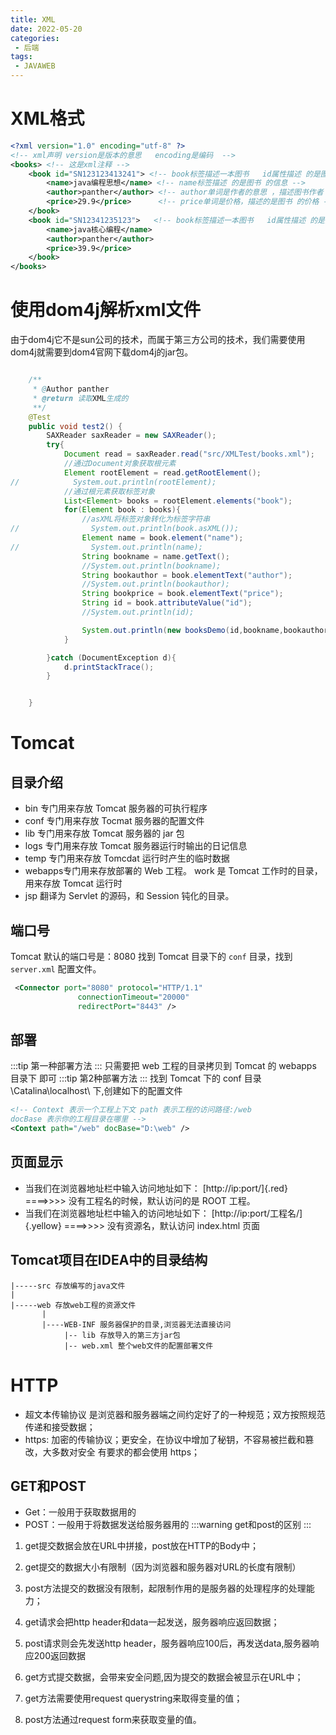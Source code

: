 ```yaml
---
title: XML
date: 2022-05-20
categories:
 - 后端
tags:
 - JAVAWEB
---
```

# XML格式
```xml
<?xml version="1.0" encoding="utf-8" ?>
<!-- xml声明 version是版本的意思   encoding是编码  -->
<books> <!-- 这是xml注释 -->
    <book id="SN123123413241"> <!-- book标签描述一本图书   id属性描述 的是图书 的编号  -->
        <name>java编程思想</name> <!-- name标签描述 的是图书 的信息 -->
        <author>panther</author> <!-- author单词是作者的意思 ，描述图书作者 -->
        <price>29.9</price>		 <!-- price单词是价格，描述的是图书 的价格 -->
    </book>
    <book id="SN12341235123">	<!-- book标签描述一本图书   id属性描述 的是图书 的编号  -->
        <name>java核心编程</name>
        <author>panther</author>	
        <price>39.9</price>	
    </book>
</books>
```
# 使用dom4j解析xml文件
由于dom4j它不是sun公司的技术，而属于第三方公司的技术，我们需要使用dom4j就需要到dom4官网下载dom4j的jar包。
```java

    /**
     * @Author panther
     * @return 读取XML生成的
     **/
    @Test
    public void test2() {
        SAXReader saxReader = new SAXReader();
        try{
            Document read = saxReader.read("src/XMLTest/books.xml");
            //通过Document对象获取根元素
            Element rootElement = read.getRootElement();
//            System.out.println(rootElement);
            //通过根元素获取标签对象
            List<Element> books = rootElement.elements("book");
            for(Element book : books){
                //asXML将标签对象转化为标签字符串
//                System.out.println(book.asXML());
                Element name = book.element("name");
//                System.out.println(name);
                String bookname = name.getText();
                //System.out.println(bookname);
                String bookauthor = book.elementText("author");
                //System.out.println(bookauthor);
                String bookprice = book.elementText("price");
                String id = book.attributeValue("id");
                //System.out.println(id);

                System.out.println(new booksDemo(id,bookname,bookauthor,Double.parseDouble(bookprice)));
            }

        }catch (DocumentException d){
            d.printStackTrace();
        }


    }
```
# Tomcat
## 目录介绍
* bin 专门用来存放 Tomcat 服务器的可执行程序 
* conf 专门用来存放 Tocmat 服务器的配置文件
* lib 专门用来存放 Tomcat 服务器的 jar 包 
* logs 专门用来存放 Tomcat 服务器运行时输出的日记信息 
* temp 专门用来存放 Tomcdat 运行时产生的临时数据 
* webapps专门用来存放部署的 Web 工程。 work 是 Tomcat 工作时的目录，用来存放 Tomcat 运行时
* jsp 翻译为 Servlet 的源码，和 Session 钝化的目录。
## 端口号
Tomcat 默认的端口号是：8080 
找到 Tomcat 目录下的 `conf` 目录，找到 `server.xml` 配置文件。
```xml
 <Connector port="8080" protocol="HTTP/1.1"
               connectionTimeout="20000"
               redirectPort="8443" />
```
## 部署
:::tip
第一种部署方法
:::
只需要把 web 工程的目录拷贝到 Tomcat 的 webapps 目录下 即可
:::tip
第2种部署方法
:::
找到 Tomcat 下的 conf 目录\Catalina\localhost\ 下,创建如下的配置文件
```xml
<!-- Context 表示一个工程上下文 path 表示工程的访问路径:/web 
docBase 表示你的工程目录在哪里 --> 
<Context path="/web" docBase="D:\web" />
```
## 页面显示
* 当我们在浏览器地址栏中输入访问地址如下： 
[http://ip:port/]{.red} ====>>>> 没有工程名的时候，默认访问的是 ROOT 工程。 
* 当我们在浏览器地址栏中输入的访问地址如下： 
[http://ip:port/工程名/]{.yellow} ====>>>> 没有资源名，默认访问 index.html 页面
## Tomcat项目在IDEA中的目录结构

	|-----src 存放编写的java文件
	|
	|-----web 存放web工程的资源文件
		   |
		   |----WEB-INF 服务器保护的目录,浏览器无法直接访问
		   		|-- lib 存放导入的第三方jar包
		   		|-- web.xml 整个web文件的配置部署文件
# HTTP
* 超文本传输协议 是浏览器和服务器端之间约定好了的一种规范；双方按照规范传递和接受数据；
* https: 加密的传输协议；更安全，在协议中增加了秘钥，不容易被拦截和篡改，大多数对安全
有要求的都会使用 https；

## GET和POST
* Get：一般用于获取数据用的
* POST：一般用于将数据发送给服务器用的
:::warning
get和post的区别
:::
1. get提交数据会放在URL中拼接，post放在HTTP的Body中；
2. get提交的数据大小有限制（因为浏览器和服务器对URL的长度有限制）
3. post方法提交的数据没有限制，起限制作用的是服务器的处理程序的处理能力；
4. get请求会把http header和data一起发送，服务器响应返回数据；

5. post请求则会先发送http header，服务器响应100后，再发送data,服务器响应200返回数据
6. get方式提交数据，会带来安全问题,因为提交的数据会被显示在URL中；
7. get方法需要使用request querystring来取得变量的值；
8. post方法通过request form来获取变量的值。
